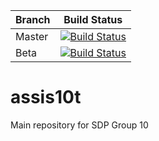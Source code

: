 | Branch | Build Status |
|-|-|
| Master | [![Build Status](https://travis-ci.org/Assis10t/bob.svg?branch=master)](https://travis-ci.org/Assis10t/assis10t) |
| Beta | [![Build Status](https://travis-ci.org/Assis10t/bob.svg?branch=beta)](https://travis-ci.org/Assis10t/assis10t) |

# assis10t
Main repository for SDP Group 10
